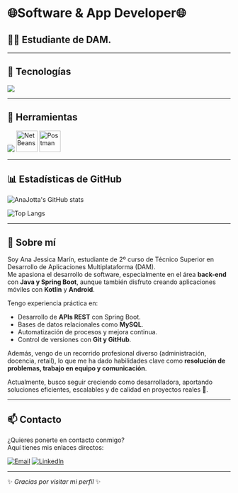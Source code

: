 # 🌐Software & App Developer🌐
## 👩‍💻 Estudiante de DAM. 

---

## 🚀 Tecnologías  

<p align="left">
  <img src="https://skillicons.dev/icons?i=html,css,js,java,kotlin,spring" />
</p>

---

## 🔧 Herramientas  

<p align="left">
  <img src="https://skillicons.dev/icons?i=git,github,docker,idea,eclipse,vscode" />
  <img src="assets/netbeans.png" alt="NetBeans" width="48" height="48"/>
  <img src="https://cdn.worldvectorlogo.com/logos/postman.svg" alt="Postman" width="48" height="48"/>
</p>



---

## 📊 Estadísticas de GitHub

![AnaJotta's GitHub stats](https://github-readme-stats.vercel.app/api?username=AnaJotta&show_icons=true&theme=radical)

![Top Langs](https://github-readme-stats.vercel.app/api/top-langs/?username=AnaJotta&layout=compact&theme=radical)

---

## 🌱 Sobre mí

Soy Ana Jessica Marín, estudiante de 2º curso de Técnico Superior en Desarrollo de Aplicaciones Multiplataforma (DAM).  
Me apasiona el desarrollo de software, especialmente en el área **back-end** con **Java y Spring Boot**, aunque también disfruto creando aplicaciones móviles con **Kotlin** y **Android**.

Tengo experiencia práctica en:
- Desarrollo de **APIs REST** con Spring Boot.
- Bases de datos relacionales como **MySQL**.
- Automatización de procesos y mejora continua.
- Control de versiones con **Git y GitHub**.

Además, vengo de un recorrido profesional diverso (administración, docencia, retail), lo que me ha dado habilidades clave como **resolución de problemas, trabajo en equipo y comunicación**.

Actualmente, busco seguir creciendo como desarrolladora, aportando soluciones eficientes, escalables y de calidad en proyectos reales 🚀.

---

## 📫 Contacto

¿Quieres ponerte en contacto conmigo?  
Aquí tienes mis enlaces directos:

[![Email](https://img.shields.io/badge/Email-Contact-red?style=flat-square&logo=gmail&logoColor=white)](mailto:anajessicamarinmorales@gmail.com)
[![LinkedIn](https://img.shields.io/badge/LinkedIn-Connect-blue?style=flat-square&logo=linkedin&logoColor=white)](https://www.linkedin.com/in/ana-j-marin-morales/)


---
✨ _Gracias por visitar mi perfil_ ✨

